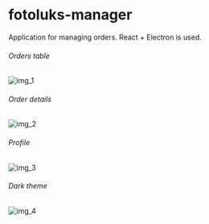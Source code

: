# fotoluks-manager
Application for managing orders. React + Electron is used.

###### Orders table
![img_1](https://user-images.githubusercontent.com/110179244/189914906-b65dd6af-aa60-48e9-9735-bc4345149b59.JPG)

###### Order details
![img_2](https://user-images.githubusercontent.com/110179244/189907639-450c03df-5d22-48d1-84ae-2c9746e133b1.JPG)

###### Profile
![img_3](https://user-images.githubusercontent.com/110179244/189907642-11e7325d-d10a-4032-8610-a7107f80b974.JPG)

###### Dark theme
![img_4](https://user-images.githubusercontent.com/110179244/189907644-be5621ed-f72b-47fc-af6b-2efbcf30a43a.JPG)
